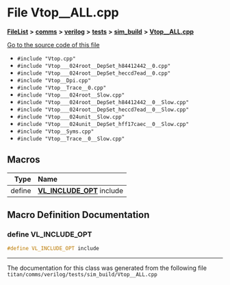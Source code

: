 

# File Vtop\_\_ALL.cpp



[**FileList**](files.md) **>** [**comms**](dir_15e9a61cbc095141a3f886f43eb6818f.md) **>** [**verilog**](dir_549b42112f6dc36cf8af5f13bada3f17.md) **>** [**tests**](dir_359bc3875cb3adaee3d3f269dbe0d6e4.md) **>** [**sim\_build**](dir_816ed350c72cf5de8127e0b7e8b74e54.md) **>** [**Vtop\_\_ALL.cpp**](Vtop____ALL_8cpp.md)

[Go to the source code of this file](Vtop____ALL_8cpp_source.md)



* `#include "Vtop.cpp"`
* `#include "Vtop___024root__DepSet_h84412442__0.cpp"`
* `#include "Vtop___024root__DepSet_heccd7ead__0.cpp"`
* `#include "Vtop__Dpi.cpp"`
* `#include "Vtop__Trace__0.cpp"`
* `#include "Vtop___024root__Slow.cpp"`
* `#include "Vtop___024root__DepSet_h84412442__0__Slow.cpp"`
* `#include "Vtop___024root__DepSet_heccd7ead__0__Slow.cpp"`
* `#include "Vtop___024unit__Slow.cpp"`
* `#include "Vtop___024unit__DepSet_hff17caec__0__Slow.cpp"`
* `#include "Vtop__Syms.cpp"`
* `#include "Vtop__Trace__0__Slow.cpp"`
































































## Macros

| Type | Name |
| ---: | :--- |
| define  | [**VL\_INCLUDE\_OPT**](Vtop____ALL_8cpp.md#define-vl_include_opt)  include<br> |

## Macro Definition Documentation





### define VL\_INCLUDE\_OPT 

```C++
#define VL_INCLUDE_OPT include
```




------------------------------
The documentation for this class was generated from the following file `titan/comms/verilog/tests/sim_build/Vtop__ALL.cpp`

